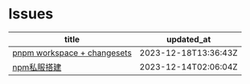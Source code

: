# Issues
| title | updated_at |
| --- | --- |
| [pnpm workspace + changesets](https://github.com/sxy15/ISSUE/issues/3) | 2023-12-18T13:36:43Z |
| [npm私服搭建](https://github.com/sxy15/ISSUE/issues/1) | 2023-12-14T02:06:04Z |
